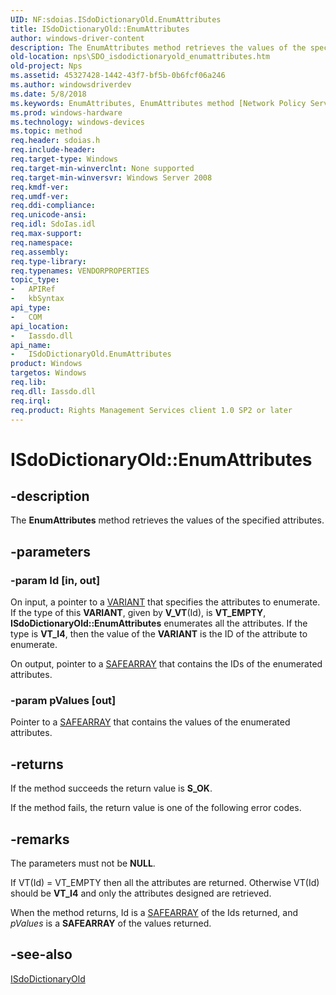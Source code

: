 ```yaml
---
UID: NF:sdoias.ISdoDictionaryOld.EnumAttributes
title: ISdoDictionaryOld::EnumAttributes
author: windows-driver-content
description: The EnumAttributes method retrieves the values of the specified attributes.
old-location: nps\SDO_isdodictionaryold_enumattributes.htm
old-project: Nps
ms.assetid: 45327428-1442-43f7-bf5b-0b6fcf06a246
ms.author: windowsdriverdev
ms.date: 5/8/2018
ms.keywords: EnumAttributes, EnumAttributes method [Network Policy Server], EnumAttributes method [Network Policy Server],ISdoDictionaryOld interface, ISdoDictionaryOld interface [Network Policy Server],EnumAttributes method, ISdoDictionaryOld.EnumAttributes, ISdoDictionaryOld::EnumAttributes, _sdo_isdodictionaryold_enumattributes, nps.SDO_isdodictionaryold_enumattributes, sdo.isdodictionaryold_enumattributes, sdoias/ISdoDictionaryOld::EnumAttributes
ms.prod: windows-hardware
ms.technology: windows-devices
ms.topic: method
req.header: sdoias.h
req.include-header: 
req.target-type: Windows
req.target-min-winverclnt: None supported
req.target-min-winversvr: Windows Server 2008
req.kmdf-ver: 
req.umdf-ver: 
req.ddi-compliance: 
req.unicode-ansi: 
req.idl: SdoIas.idl
req.max-support: 
req.namespace: 
req.assembly: 
req.type-library: 
req.typenames: VENDORPROPERTIES
topic_type:
-	APIRef
-	kbSyntax
api_type:
-	COM
api_location:
-	Iassdo.dll
api_name:
-	ISdoDictionaryOld.EnumAttributes
product: Windows
targetos: Windows
req.lib: 
req.dll: Iassdo.dll
req.irql: 
req.product: Rights Management Services client 1.0 SP2 or later
---
```


# ISdoDictionaryOld::EnumAttributes


## -description


The 
<b>EnumAttributes</b> method retrieves the values of the specified attributes.


## -parameters




### -param Id [in, out]

On input, a pointer to a <a href="https://msdn.microsoft.com/library/windows/hardware/mt138335">VARIANT</a> 
       that specifies the attributes to enumerate. If the type of this 
       <b>VARIANT</b>, given by 
       <b>V_VT</b>(Id), is 
       <b>VT_EMPTY</b>, 
       <b>ISdoDictionaryOld::EnumAttributes</b> 
       enumerates all the attributes. If the type is <b>VT_I4</b>, then the value of the 
       <b>VARIANT</b> is the ID of the attribute 
       to enumerate.

On output, pointer to a 
       <a href="9ec8025b-4763-4526-ab45-390c5d8b3b1e">SAFEARRAY</a> that contains the IDs of 
       the enumerated attributes.


### -param pValues [out]

Pointer to a 
      <a href="9ec8025b-4763-4526-ab45-390c5d8b3b1e">SAFEARRAY</a> that contains 
      the values of the enumerated attributes.


## -returns



If the method succeeds the return value is <b>S_OK</b>.

If the method fails, the return value is one of the following error codes.




## -remarks



The parameters must not be <b>NULL</b>.

If VT(Id) = VT_EMPTY then all the attributes are returned. Otherwise VT(Id) should be <b>VT_I4</b> and only the attributes designed are retrieved.

When the method returns, Id is a <a href="9ec8025b-4763-4526-ab45-390c5d8b3b1e">SAFEARRAY</a> of the Ids returned, and <i>pValues</i> is a <b>SAFEARRAY</b> of the values returned.




## -see-also




<a href="https://msdn.microsoft.com/5aaa4008-3b39-4d1d-90db-79631e5bb6b9">ISdoDictionaryOld</a>
 

 

